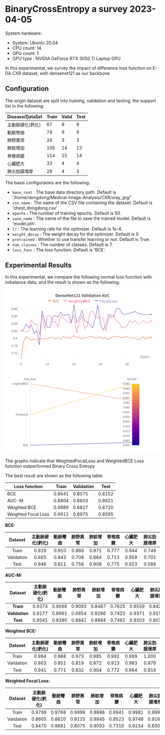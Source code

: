 # BinaryCrossEntropy a survey 2023-04-05

System hardware:

- System: Ubuntu 20.04 
- CPU count:	14
- GPU count:	1
- GPU type :	NVIDIA GeForce RTX 3050 Ti Laptop GPU


In this experimental, we survey the impact of difference loss function on E-DA CXR dataset, with densenet121 as our backbone

## Configuration

The origin dataset are split into training, validation and testing, the support list in the following:

| Disease/DataSet        | Train | Valid | Test |
|------------------|--------|---------|---------|
| 主動脈硬化(鈣化)   | 67     | 8       | 9       |
| 動脈彎曲         | 74     | 9       | 9       |
| 肺野異常         | 24     | 3       | 3       |
| 肺紋增加         | 106    | 14      | 13      |
| 脊椎病變         | 114    | 15      | 14      |
| 心臟肥大         | 33     | 4       | 4       |
| 肺尖肋膜增厚      | 29     | 4       | 3       |

The basis configuraions are the following:

- `base_root` : The base data directory path. Default is '/home/dongdong/Medical-Image-Analysis/CXR/xray_jpg/'
- `csv_name` : The name of the CSV file containing the dataset. Default is 'chest_dongdong.csv'
- `epochs` : The number of training epochs. Default is 50.
- `save_name` : The name of the file to save the trained model. Default is 'model.pth'.
- `lr` : The learning rate for the optimizer. Default is 1e-4.
- `weight_decay` : The weight decay for the optimizer. Default is 0.
- `pretrained` : Whether to use transfer learning or not. Default is True.
- `num_classes` : The number of classes. Default is 7.
- `loss_func` : The loss function. Default is 'BCE'.

## Experimental Results

In this experimental, we compare the following normal loss function with imbalance data, and the result is shown as the following:

![Loss Comparsion](../assets/loss_compare.png)
![Croodinate](../assets/loss_croodinate.png)

The graphs indicate that WeightedFocalLoss and WeightedBCE Loss function outperformed Binary Cross Entropy

The best result are shown as the following table:

| Loss function | Train | Validation | Test | 
| ------------- | ----- | ---------- | ---- |
| BCE | 0.8641 | 0.8075 | 0.8152 |
| AUC-M | 0.8804 | 0.8603 | 0.8621 |
| Weighted BCE | 0.9889 | 0.8827 | 0.8720 |
| Weighted Focal Loss | 0.9911 | 0.8975 | 0.8595 |


**BCE:**

|   Dataset   | 主動脈硬化(鈣化) | 動脈彎曲 | 肺野異常 | 肺紋增加 | 脊椎病變 | 心臟肥大 | 肺尖肋膜增厚 |
|:--:|:----------------:|:--------:|:--------:|:--------:|:--------:|:--------:|:------------:|
| Train    | 0.928                  | 0.910    | 0.869     | 0.871     | 0.777     | 0.944     | 0.749         |
| Validation | 0.865                  | 0.843    | 0.708     | 0.864     | 0.713     | 0.958     | 0.701         |
| Test     | 0.946                  | 0.811    | 0.758     | 0.908     | 0.775     | 0.923     | 0.586         |

**AUC-M:**

|   Dataset   | 主動脈硬化(鈣化) | 動脈彎曲 | 肺野異常 | 肺紋增加 | 脊椎病變 | 心臟肥大 | 肺尖肋膜增厚 |
|:--:|:----------------:|:--------:|:--------:|:--------:|:--------:|:--------:|:------------:|
| **Train** | 0.9374 | 0.9068 | 0.9093 | 0.8487 | 0.7625 | 0.9559 | 0.8424 |
| **Validation** | 0.9177 | 0.8961 | 0.6854 | 0.9286 | 0.7423 | 0.9371 | 0.9151 |
| **Test** | 0.9541 | 0.8380 | 0.8841 | 0.8884 | 0.7462 | 0.9203 | 0.8033 |



**Weighted BCE:**

|     Dataset     | 主動脈硬化(鈣化) | 動脈彎曲  | 肺野異常   | 肺紋增加   | 脊椎病變   | 心臟肥大   | 肺尖肋膜增厚 |
|:--:|:----------------:|:--------:|:--------:|:--------:|:--------:|:--------:|:------------:|
| Train    | 0.984             | 0.988    | 0.973     | 0.985     | 0.992     | 0.999     | 1.000         |
| Validation | 0.863           | 0.851    | 0.819     | 0.872     | 0.913     | 0.983     | 0.879         |
| Test     | 0.941            | 0.771    | 0.832     | 0.904     | 0.772     | 0.964     | 0.919         |

**Weighted Focal Loss:**

| Dataset    |   主動脈硬化(鈣化)   |   動脈彎曲   |   肺野異常   |   肺紋增加   |   脊椎病變   |   心臟肥大   |   肺尖肋膜增厚   |
|:--:|:----------------:|:--------:|:--------:|:--------:|:--------:|:--------:|:------------:|
| Train      |   0.9799               |   0.9768       |   0.9999       |   0.9888       |   0.9941       |   0.9981       |   0.9997               |
| Validation |   0.8605               |   0.8810       |   0.9125       |   0.8845       |   0.8523       |   0.9748       |   0.9167               |
| Test       |   0.9470               |   0.8681       |   0.8075       |   0.9093       |   0.7310       |   0.9234       |   0.8302               |


